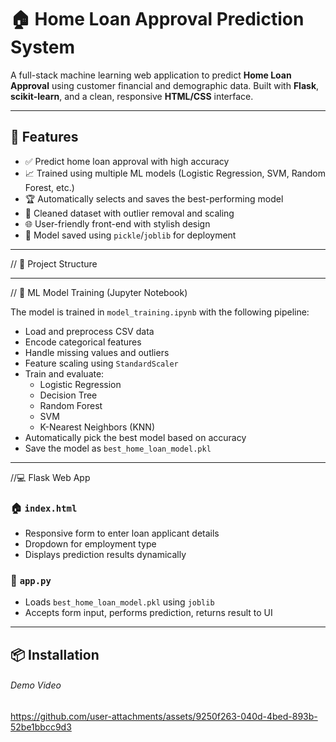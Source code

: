 # 🏠 Home Loan Approval Prediction System





A full-stack machine learning web application to predict **Home Loan Approval** using customer financial and demographic data. Built with **Flask**, **scikit-learn**, and a clean, responsive **HTML/CSS** interface.




---

## 🚀 Features

- ✅ Predict home loan approval with high accuracy
- 📈 Trained using multiple ML models (Logistic Regression, SVM, Random Forest, etc.)
- 🏆 Automatically selects and saves the best-performing model
- 🧼 Cleaned dataset with outlier removal and scaling
- 🌐 User-friendly front-end with stylish design
- 💾 Model saved using `pickle`/`joblib` for deployment

---

// 📂 Project Structure





---





// 🧠 ML Model Training (Jupyter Notebook)

The model is trained in `model_training.ipynb` with the following pipeline:



- Load and preprocess CSV data
- Encode categorical features
- Handle missing values and outliers
- Feature scaling using `StandardScaler`
- Train and evaluate:
  - Logistic Regression
  - Decision Tree
  - Random Forest
  - SVM
  - K-Nearest Neighbors (KNN)
- Automatically pick the best model based on accuracy
- Save the model as `best_home_loan_model.pkl`

---







//💻 Flask Web App

### 🏠 `index.html`
- Responsive form to enter loan applicant details
- Dropdown for employment type
- Displays prediction results dynamically

### 🔧 `app.py`
- Loads `best_home_loan_model.pkl` using `joblib`
- Accepts form input, performs prediction, returns result to UI

---

## 📦 Installation








###### Demo Video







https://github.com/user-attachments/assets/9250f263-040d-4bed-893b-52be1bbcc9d3









 
 
